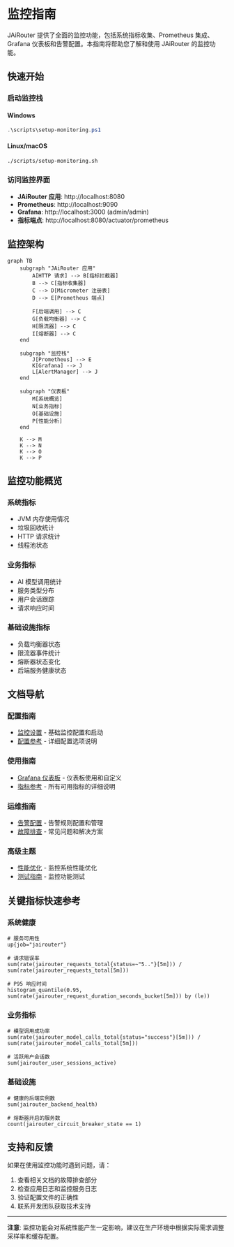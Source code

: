 # 监控指南

JAiRouter 提供了全面的监控功能，包括系统指标收集、Prometheus 集成、Grafana 仪表板和告警配置。本指南将帮助您了解和使用 JAiRouter 的监控功能。

## 快速开始

### 启动监控栈

#### Windows
```powershell
.\scripts\setup-monitoring.ps1
```

#### Linux/macOS
```bash
./scripts/setup-monitoring.sh
```

### 访问监控界面

- **JAiRouter 应用**: http://localhost:8080
- **Prometheus**: http://localhost:9090
- **Grafana**: http://localhost:3000 (admin/admin)
- **指标端点**: http://localhost:8080/actuator/prometheus

## 监控架构

```mermaid
graph TB
    subgraph "JAiRouter 应用"
        A[HTTP 请求] --> B[指标拦截器]
        B --> C[指标收集器]
        C --> D[Micrometer 注册表]
        D --> E[Prometheus 端点]
        
        F[后端调用] --> C
        G[负载均衡器] --> C
        H[限流器] --> C
        I[熔断器] --> C
    end
    
    subgraph "监控栈"
        J[Prometheus] --> E
        K[Grafana] --> J
        L[AlertManager] --> J
    end
    
    subgraph "仪表板"
        M[系统概览]
        N[业务指标]
        O[基础设施]
        P[性能分析]
    end
    
    K --> M
    K --> N
    K --> O
    K --> P
```

## 监控功能概览

### 系统指标
- JVM 内存使用情况
- 垃圾回收统计
- HTTP 请求统计
- 线程池状态

### 业务指标
- AI 模型调用统计
- 服务类型分布
- 用户会话跟踪
- 请求响应时间

### 基础设施指标
- 负载均衡器状态
- 限流器事件统计
- 熔断器状态变化
- 后端服务健康状态

## 文档导航

### 配置指南
- [监控设置](setup.md) - 基础监控配置和启动
- [配置参考](configuration.md) - 详细配置选项说明

### 使用指南
- [Grafana 仪表板](dashboards.md) - 仪表板使用和自定义
- [指标参考](metrics.md) - 所有可用指标的详细说明

### 运维指南
- [告警配置](alerts.md) - 告警规则配置和管理
- [故障排查](troubleshooting.md) - 常见问题和解决方案

### 高级主题
- [性能优化](performance.md) - 监控系统性能优化
- [测试指南](testing.md) - 监控功能测试

## 关键指标快速参考

### 系统健康
```promql
# 服务可用性
up{job="jairouter"}

# 请求错误率
sum(rate(jairouter_requests_total{status=~"5.."}[5m])) / sum(rate(jairouter_requests_total[5m]))

# P95 响应时间
histogram_quantile(0.95, sum(rate(jairouter_request_duration_seconds_bucket[5m])) by (le))
```

### 业务指标
```promql
# 模型调用成功率
sum(rate(jairouter_model_calls_total{status="success"}[5m])) / sum(rate(jairouter_model_calls_total[5m]))

# 活跃用户会话数
sum(jairouter_user_sessions_active)
```

### 基础设施
```promql
# 健康的后端实例数
sum(jairouter_backend_health)

# 熔断器开启的服务数
count(jairouter_circuit_breaker_state == 1)
```

## 支持和反馈

如果在使用监控功能时遇到问题，请：

1. 查看相关文档的故障排查部分
2. 检查应用日志和监控服务日志
3. 验证配置文件的正确性
4. 联系开发团队获取技术支持

---

**注意**: 监控功能会对系统性能产生一定影响，建议在生产环境中根据实际需求调整采样率和缓存配置。
